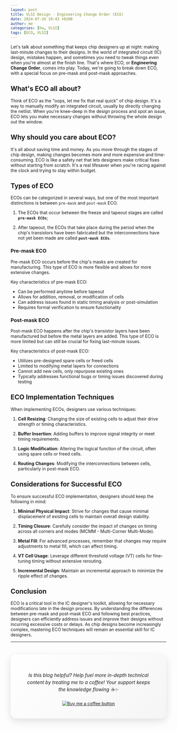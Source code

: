 ```yaml
---
layout: post
title: VLSI Design - Engineering Change Order (ECO)
date: 2024-07-26 19:43 +0200
author: me
categories: [hw, VLSI]
tags: [ECO, VLSI]
---
```


Let's talk about something that keeps chip designers up at night: making last-minute changes to their designs. In the world of integrated circuit (IC) design, mistakes happen, and sometimes you need to tweak things even when you're almost at the finish line. That's where ECO, or **Engineering Change Order**, comes into play. Today, we're going to break down ECO, with a special focus on pre-mask and post-mask approaches.

## What's ECO all about?
Think of ECO as the "oops, let me fix that real quick" of chip design. It's a way to manually modify an integrated circuit, usually by directly changing the netlist. When you're knee-deep in the design process and spot an issue, ECO lets you make necessary changes without throwing the whole design out the window.

## Why should you care about ECO?
It's all about saving time and money. As you move through the stages of chip design, making changes becomes more and more expensive and time-consuming. ECO is like a safety net that lets designers make critical fixes without starting from scratch. It's a real lifesaver when you're racing against the clock and trying to stay within budget.

## Types of ECO

ECOs can be categorized in several ways, but one of the most important distinctions is between `pre-mask` and `post-mask` ECO.

1. The ECOs that occur between the freeze and tapeout stages are called **`pre-mask ECOs`**; 

2. After tapeout, the ECOs that take place during the period when the chip's transistors have been fabricated but the interconnections have not yet been made are called **`post-mask ECOs`**.


### Pre-mask ECO

Pre-mask ECO occurs before the chip's masks are created for manufacturing. This type of ECO is more flexible and allows for more extensive changes.

Key characteristics of pre-mask ECO:
- Can be performed anytime before tapeout
- Allows for addition, removal, or modification of cells
- Can address issues found in static timing analysis or post-simulation
- Requires formal verification to ensure functionality

### Post-mask ECO

Post-mask ECO happens after the chip's transistor layers have been manufactured but before the metal layers are added. This type of ECO is more limited but can still be crucial for fixing last-minute issues.

Key characteristics of post-mask ECO:
- Utilizes pre-designed spare cells or freed cells
- Limited to modifying metal layers for connections
- Cannot add new cells, only repurpose existing ones
- Typically addresses functional bugs or timing issues discovered during testing

## ECO Implementation Techniques

When implementing ECOs, designers use various techniques:

1. **Cell Resizing**: Changing the size of existing cells to adjust their drive strength or timing characteristics.

2. **Buffer Insertion**: Adding buffers to improve signal integrity or meet timing requirements.

3. **Logic Modification**: Altering the logical function of the circuit, often using spare cells or freed cells.

4. **Routing Changes**: Modifying the interconnections between cells, particularly in post-mask ECO.

## Considerations for Successful ECO

To ensure successful ECO implementation, designers should keep the following in mind:

1. **Minimal Physical Impact**: Strive for changes that cause minimal displacement of existing cells to maintain overall design stability.

2. **Timing Closure**: Carefully consider the impact of changes on timing across all corners and modes (MCMM - Multi-Corner Multi-Mode).

3. **Metal Fill**: For advanced processes, remember that changes may require adjustments to metal fill, which can affect timing.

4. **VT Cell Usage**: Leverage different threshold voltage (VT) cells for fine-tuning timing without extensive rerouting.

5. **Incremental Design**: Maintain an incremental approach to minimize the ripple effect of changes.

## Conclusion

ECO is a critical tool in the IC designer's toolkit, allowing for necessary modifications late in the design process. By understanding the differences between pre-mask and post-mask ECO and following best practices, designers can efficiently address issues and improve their designs without incurring excessive costs or delays. As chip designs become increasingly complex, mastering ECO techniques will remain an essential skill for IC designers.

----
<div align="center" style="background: linear-gradient(135deg, #ffffff, #f5f5f5); padding: 40px; border-radius: 20px; box-shadow: 0 8px 24px rgba(0,0,0,0.12); margin: 40px 0; backdrop-filter: blur(10px); -webkit-backdrop-filter: blur(10px);">
    <p style="font-family: -apple-system, BlinkMacSystemFont, 'SF Pro Text', sans-serif; font-size: 1.1em; color: #1d1d1f; line-height: 1.5; margin-bottom: 25px; font-weight: 400;">
        <i>Is this blog helpful? Help fuel more in-depth technical content by treating me to a coffee! Your support keeps the knowledge flowing ☕✨</i>
    </p>
    <a href="https://www.buymeacoffee.com/angli"><img src="https://img.buymeacoffee.com/button-api/?text=Buy me a coffee&emoji=&slug=angli&button_colour=FFDD00&font_colour=000000&font_family=Lato&outline_colour=000000&coffee_colour=ffffff" alt="Buy me a coffee button"></a>
</div>
